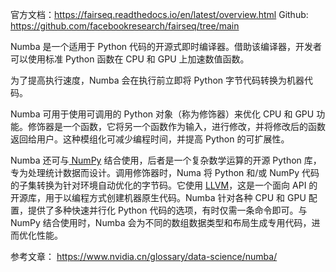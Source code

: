 官方文档：https://fairseq.readthedocs.io/en/latest/overview.html
Github: https://github.com/facebookresearch/fairseq/tree/main

Numba 是一个适用于 Python 代码的开源式即时编译器。借助该编译器，开发者可以使用标准 Python 函数在 CPU 和 GPU 上加速数值函数。

为了提高执行速度，Numba 会在执行前立即将 Python 字节代码转换为机器代码。 

Numba 可用于使用可调用的 Python 对象（称为修饰器）来优化 CPU 和 GPU 功能。修饰器是一个函数，它将另一个函数作为输入，进行修改，并将修改后的函数返回给用户。这种模组化可减少编程时间，并提高 Python 的可扩展性。

Numba 还可与[ NumPy](https://numpy.org/) 结合使用，后者是一个复杂数学运算的开源 Python 库，专为处理统计数据而设计。调用修饰器时，Numa 将 Python 和/或 NumPy 代码的子集转换为针对环境自动优化的字节码。它使用 [LLVM](http://llvm.org/)，这是一个面向 API 的开源库，用于以编程方式创建机器原生代码。Numba 针对各种 CPU 和 GPU 配置，提供了多种快速并行化 Python 代码的选项，有时仅需一条命令即可。与 NumPy 结合使用时，Numba 会为不同的数组数据类型和布局生成专用代码，进而优化性能。

参考文章：
https://www.nvidia.cn/glossary/data-science/numba/